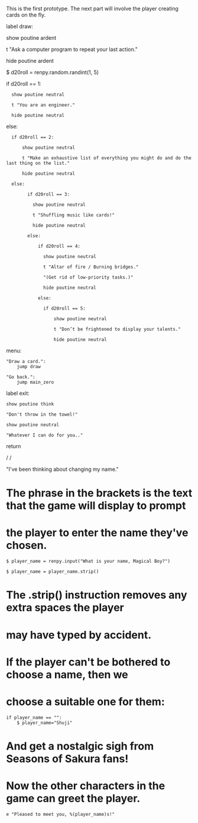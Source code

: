 This is the first prototype.  The next part will involve the player creating cards on the fly.

label draw:

  show poutine ardent

  t "Ask a computer program to repeat your last action."

  hide poutine ardent

  $ d20roll = renpy.random.randint(1, 5)

  if d20roll == 1:

      show poutine neutral

      t "You are an engineer."

      hide poutine neutral

  else:

      if d20roll == 2:

          show poutine neutral

          t "Make an exhaustive list of everything you might do and do the last thing on the list."

          hide poutine neutral

      else:

            if d20roll == 3:

              show poutine neutral

              t "Shuffling music like cards!"

              hide poutine neutral

            else:

                if d20roll == 4:

                  show poutine neutral

                  t "Altar of fire / Burning bridges."

                  "(Get rid of low-priority tasks.)"

                  hide poutine neutral

                else:

                  if d20roll == 5:

                      show poutine neutral

                      t "Don’t be frightened to display your talents."

                      hide poutine neutral

  menu:

    "Draw a card.":
        jump draw

    "Go back.":
        jump main_zero


label exit:

    show poutine think

    "Don't throw in the towel!"

    show poutine neutral

    "Whatever I can do for you.."


return

/
/

"I've been thinking about changing my name."

# The phrase in the brackets is the text that the game will display to prompt 
# the player to enter the name they've chosen.

    $ player_name = renpy.input("What is your name, Magical Boy?")

    $ player_name = player_name.strip()
# The .strip() instruction removes any extra spaces the player 
# may have typed by accident.

#  If the player can't be bothered to choose a name, then we
#  choose a suitable one for them:
    if player_name == "":
        $ player_name="Shuji"

# And get a nostalgic sigh from Seasons of Sakura fans!
    
# Now the other characters in the game can greet the player.
  
    e "Pleased to meet you, %(player_name)s!"
